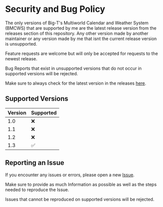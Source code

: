 # Security and Bug Policy

The only versions of Big-T's Multiworld Calendar and Weather System (BMCWS) that are supported by me are the latest release version from the releases section of this repository. Any other version made by another maintainer or any version made by me that isnt the current release version is unsupported.

Feature requests are welcome but will only be accepted for requests to the newest release. 

Bug Reports that exist in unsupported versions that do not occur in supported versions will be rejected.

Make sure to always check for the latest version in the releases [here](https://github.com/BigDashT/Multi-World-Calendar/releases).

## Supported Versions

| Version | Supported          |
| ------- | ------------------ |
| 1.0     | :x: |
| 1.1     | :x: |
| 1.2     | :x: |
| 1.3     | :white_check_mark: |

## Reporting an Issue

If you encounter any issues or errors, please open a new [Issue](https://github.com/BigDashT/Multi-World-Calendar/issues). 

Make sure to provide as much Information as possible as well as the steps needed to reproduce the Issue.

Issues that cannot be reproduced on supported versions will be rejected.
